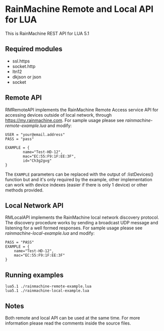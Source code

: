 # RainMachine Remote and Local API for LUA

This is RainMachine REST API for LUA 5.1

## Required modules
 - ssl.https
 - socket.http
 - ltn12
 - dkjson or json
 - socket

## Remote API
RMRemoteAPI implements the RainMachine Remote Access service API for accessing devices outside of local network, through https://my.rainmachine.com.
For sample usage please see *rainmachine-remote-example.lua* and modify:

	USER = "your@email.address"
	PASS = "pass"

	EXAMPLE = {
    		name="Test-HD-12",
    		mac="EC:55:F9:1F:EE:3F",
    		id="Ch3g2gvg"
	}
	
The ```EXAMPLE``` parameters can be replaced with the output of :listDevices() function but and it's only required by the example, other implementation can work with device indexes (easier if there is only 1 device) or other methods provided.


## Local Network API
RMLocalAPI implements the RainMachine local network discovery protocol. The discovery procedure works by sending a broadcast UDP message and listening for a well formed responses.
For sample usage please see *rainmachine-local-example.lua* and modify:

	PASS = "PASS"
	EXAMPLE = {
		name="Test-HD-12",
		mac="EC:55:F9:1F:EE:3F"
	}


## Running examples
	lua5.1 ./rainmachine-remote-example.lua
	lua5.1 ./rainmachine-local-example.lua

## Notes
Both remote and local API can be used at the same time. For more information please read the comments inside the source files.


